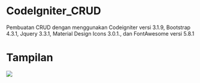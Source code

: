 # CodeIgniter_CRUD
Pembuatan CRUD dengan menggunakan Codeigniter versi 3.1.9, Bootstrap 4.3.1, Jquery 3.3.1, Material Design Icons 3.0.1., dan FontAwesome versi 5.8.1

# Tampilan 
![](https://user-images.githubusercontent.com/28434711/55145225-ee71c380-5174-11e9-9e34-7e8a0db1bf72.PNG)
